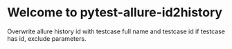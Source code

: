 # Welcome to pytest-allure-id2history

Overwrite allure history id with testcase full name and testcase id if testcase has id, exclude parameters.
